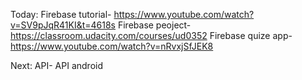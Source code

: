 Today: 
Firebase tutorial- https://www.youtube.com/watch?v=SV9pJqR41KI&t=4618s
Firebase peoject- https://classroom.udacity.com/courses/ud0352
Firebase quize app- https://www.youtube.com/watch?v=nRvxjSfJEK8

Next:
API-
API android